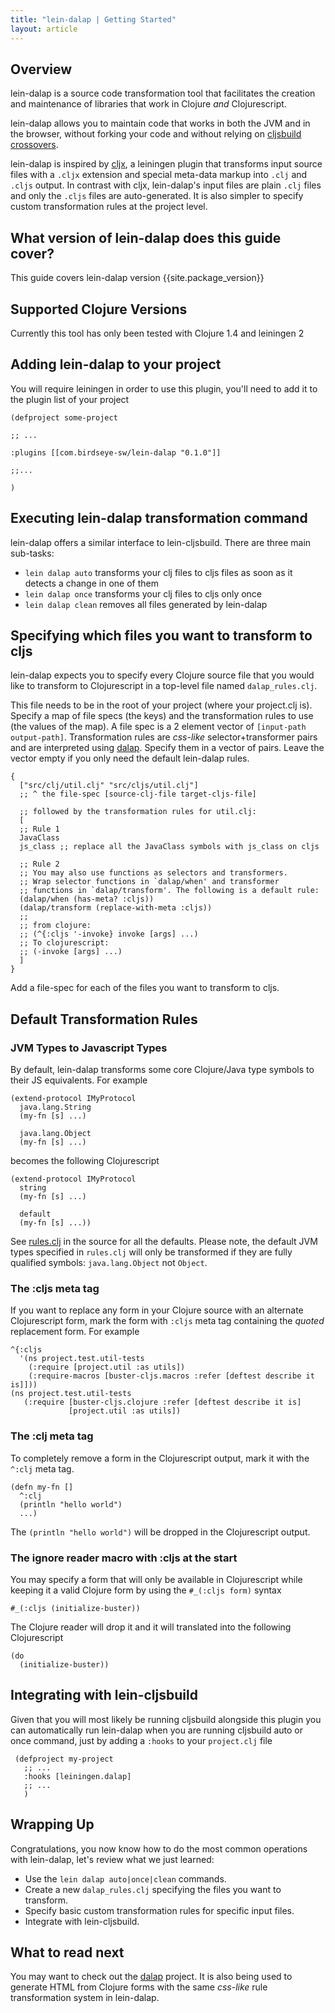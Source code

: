```yaml
---
title: "lein-dalap | Getting Started"
layout: article
---
```


## Overview

lein-dalap is a source code transformation tool that facilitates the
creation and maintenance of libraries that work in Clojure *and*
Clojurescript.

lein-dalap allows you to maintain code that works in both the JVM and in
the browser, without forking your code and without relying on
[cljsbuild crossovers][cljsbuild_crossovers].

lein-dalap is inspired by [cljx](https://github.com/lynaghk/cljx), a
leiningen plugin that transforms input source files with a `.cljx`
extension and special meta-data markup into `.clj` and `.cljs` output. In
contrast with cljx, lein-dalap's input files are plain `.clj` files and
only the `.cljs` files are auto-generated. It is also simpler to specify
custom transformation rules at the project level.

## What version of lein-dalap does this guide cover?

This guide covers lein-dalap version {{site.package_version}}

## Supported Clojure Versions

Currently this tool has only been tested with Clojure 1.4 and leiningen 2

## Adding lein-dalap to your project

You will require leiningen in order to use this plugin, you'll need
to add it to the plugin list of your project

    (defproject some-project

    ;; ...

    :plugins [[com.birdseye-sw/lein-dalap "0.1.0"]]

    ;;...

    )

## Executing lein-dalap transformation command

lein-dalap offers a similar interface to lein-cljsbuild. There are
three main sub-tasks:

* `lein dalap auto` transforms your clj files to cljs files as
   soon as it detects a change in one of them
* `lein dalap once`  transforms your clj files to cljs only once
* `lein dalap clean` removes all files generated by lein-dalap

## Specifying which files you want to transform to cljs

lein-dalap expects you to specify every Clojure source file that you
would like to transform to Clojurescript in a top-level file named
`dalap_rules.clj`.

This file needs to be in the root of your project (where your
project.clj is). Specify a map of file specs (the keys) and the
transformation rules to use (the values of the map). A file spec is a
2 element vector of `[input-path output-path]`. Transformation rules
are *css-like* selector+transformer pairs and are interpreted using
[dalap](https://github.com/BirdseyeSoftware/dalap). Specify them in a
vector of pairs. Leave the vector empty if you only need the default
lein-dalap rules.

    {
      ["src/clj/util.clj" "src/cljs/util.clj"]
      ;; ^ the file-spec [source-clj-file target-cljs-file]

      ;; followed by the transformation rules for util.clj:
      [
      ;; Rule 1
      JavaClass 
      js_class ;; replace all the JavaClass symbols with js_class on cljs

      ;; Rule 2
      ;; You may also use functions as selectors and transformers.
      ;; Wrap selector functions in `dalap/when' and transformer
      ;; functions in `dalap/transform'. The following is a default rule:
      (dalap/when (has-meta? :cljs)) 
      (dalap/transform (replace-with-meta :cljs))
      ;;
      ;; from clojure:
      ;; (^{:cljs '-invoke} invoke [args] ...)
      ;; To clojurescript:
      ;; (-invoke [args] ...)
      ]
    }

Add a file-spec for each of the files you want to transform to
cljs.

## Default Transformation Rules

### JVM Types to Javascript Types

By default, lein-dalap transforms some core Clojure/Java type
symbols to their JS equivalents. For example

    (extend-protocol IMyProtocol
      java.lang.String
      (my-fn [s] ...)

      java.lang.Object
      (my-fn [s] ...)

becomes the following Clojurescript

    (extend-protocol IMyProtocol
      string
      (my-fn [s] ...)

      default
      (my-fn [s] ...))

See [rules.clj](https://github.com/BirdseyeSoftware/lein-dalap/blob/master/src/dalap/leiningen/rules.clj#L46) in the source for all the defaults.  Please note, the default JVM types specified in `rules.clj` will only be transformed if they are fully qualified symbols: `java.lang.Object` not `Object`.

### The :cljs meta tag

If you want to replace any form in your Clojure source with an
alternate Clojurescript form, mark the form with `:cljs` meta tag
containing the *quoted* replacement form. For example

    ^{:cljs
      '(ns project.test.util-tests
        (:require [project.util :as utils])
        (:require-macros [buster-cljs.macros :refer [deftest describe it is]]))
    (ns project.test.util-tests
       (:require [buster-cljs.clojure :refer [deftest describe it is]
                 [project.util :as utils])

### The :clj meta tag

To completely remove a form in the Clojurescript output, mark it with 
the `^:clj` meta tag.

    (defn my-fn []
      ^:clj
      (println "hello world")
      ...)

The `(println "hello world")` will be dropped in the Clojurescript output.

### The ignore reader macro with :cljs at the start

You may specify a form that will only be available in Clojurescript while
keeping it a valid Clojure form by using the `#_(:cljs form)` syntax

    #_(:cljs (initialize-buster))

The Clojure reader will drop it and it will translated into the
following Clojurescript

    (do
      (initialize-buster))

## Integrating with lein-cljsbuild

Given that you will most likely be running cljsbuild alongside this plugin
you can automatically run lein-dalap when you are running cljsbuild auto or
once command, just by adding a `:hooks` to your `project.clj` file

     (defproject my-project
       ;; ...
       :hooks [leiningen.dalap]
       ;; ...
       )

## Wrapping Up

Congratulations, you now know how to do the most common operations
with lein-dalap, let's review what we just learned:

* Use the `lein dalap auto|once|clean` commands.
* Create a new `dalap_rules.clj` specifying the files you want to transform.
* Specify basic custom transformation rules for specific input files.
* Integrate with lein-cljsbuild.

## What to read next

You may want to check out the [dalap][dalap_url] project. It is also
being used to generate HTML from Clojure forms with the same
*css-like* rule transformation system in lein-dalap.

[cljsbuild_crossovers]: https://github.com/emezeske/lein-cljsbuild/blob/0.2.9/doc/CROSSOVERS.md
[dalap_url]: https://github.com/BirdseyeSoftware/dalap
